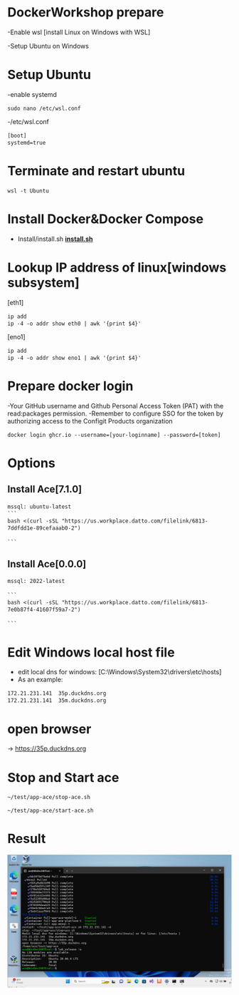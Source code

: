 # DockerWorkshop prepare

-Enable wsl [install Linux on Windows with WSL]

-Setup Ubuntu on Windows 


# Setup Ubuntu 

-enable systemd

```
sudo nano /etc/wsl.conf
```

-/etc/wsl.conf

```
[boot] 
systemd=true
```

# Terminate and restart ubuntu

```
wsl -t Ubuntu
```

# Install Docker&Docker Compose

- Install/install.sh
**[install.sh](Install/install.sh)**

# Lookup IP address of linux[windows subsystem]
[eth1]
```
ip add
ip -4 -o addr show eth0 | awk '{print $4}'
```
[eno1]
```
ip add
ip -4 -o addr show eno1 | awk '{print $4}'
```

# Prepare docker login 

-Your GitHub username and Github Personal Access Token (PAT) with the read:packages permission. 
-Remember to configure SSO for the token by authorizing access to the Configit Products organization

```
docker login ghcr.io --username=[your-loginname] --password=[token]
```

# Options 
## Install Ace[7.1.0]

    mssql: ubuntu-latest
    ```
    bash <(curl -sSL "https://us.workplace.datto.com/filelink/6813-7ddfdd1e-89cefaaab0-2")

    ```

## Install Ace[0.0.0]

    mssql: 2022-latest

    ```
    bash <(curl -sSL "https://us.workplace.datto.com/filelink/6813-7e0b87f4-41607f59a7-2")

    ```

# Edit Windows local host file

- edit local dns for windows: [C:\Windows\System32\drivers\etc\hosts]
- As an example:
```
172.21.231.141  35p.duckdns.org
172.21.231.141  35m.duckdns.org
```
# open browser

-> https://35p.duckdns.org

# Stop and Start ace

```
~/test/app-ace/stop-ace.sh
```

```
~/test/app-ace/start-ace.sh
```


# Result

![App Screenshot](Install/image.png)
